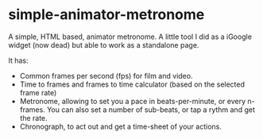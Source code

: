 simple-animator-metronome
=========================

A simple, HTML based, animator metronome. A little tool I did as a iGoogle widget (now dead) but able to work as a standalone page.

It has:

* Common frames per second (fps) for film and video.
* Time to frames and frames to time calculator (based on the selected frame rate)
* Metronome, allowing to set you a pace in beats-per-minute, or every n-frames. You can also set a number of sub-beats, or tap a rythm and get the rate.
* Chronograph, to act out and get a time-sheet of your actions.

